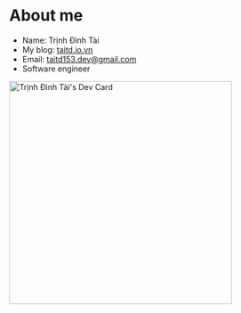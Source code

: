 # About me

- Name: Trịnh Đình Tài
- My blog: [taitd.io.vn](https://taitd.io.vn/)
- Email: [taitd153.dev@gmail.com](mailto:taitd153.dev@gmail.com)
- Software engineer

<a href="https://app.daily.dev/taitddev"><img src="https://api.daily.dev/devcards/a0c705facdfc415b91179d6b0e5df951.png?r=a4m" width="400" alt="Trịnh Đình Tài's Dev Card"/></a>

